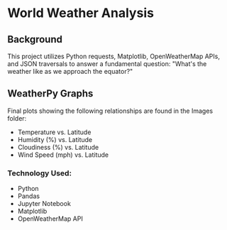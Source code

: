 ﻿# World Weather Analysis

## Background

This project utilizes Python requests, Matplotlib, OpenWeatherMap APIs, and JSON traversals to answer a fundamental question: "What's the weather like as we approach the equator?" 

## WeatherPy Graphs

Final plots showing the following relationships are found in the Images folder:

* Temperature vs. Latitude
* Humidity (%) vs. Latitude
* Cloudiness (%) vs. Latitude
* Wind Speed (mph) vs. Latitude

### Technology Used:
* Python
* Pandas
* Jupyter Notebook
* Matplotlib
* OpenWeatherMap API

